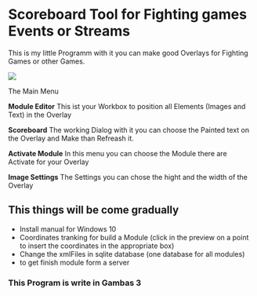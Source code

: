 # Scoreboard Tool for Fighting games Events or Streams
This is my little Programm with it you can make good Overlays for Fighting Games or other Games.

![](https://user-images.githubusercontent.com/15315141/47185925-30c5e780-d32f-11e8-882e-21c4f365a787.png)

The Main Menu 

**Module Editor** This ist your Workbox to position all Elements (Images and Text) in the Overlay

**Scoreboard** The working Dialog with it you can choose the Painted text on the Overlay and Make than Refreash it.

**Activate Module** In this menu you can choose the Module there are Activate for your Overlay

**Image Settings** The Settings you can chose the hight and the width of the Overlay

## This things will be come gradually
+ Install manual for Windows 10
+ Coordinates tranking for build a Module (click in the preview on a point to insert the coordinates in the appropriate box)
+ Change the xmlFiles in sqlite database (one database for all modules)
+ to get finish module form a server


### This Program is write in Gambas 3 ###
